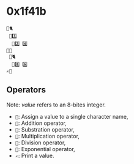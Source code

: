 # 0x1f41b

```
🍱🐈
 🍳3️⃣
  🍿2️⃣ 4️⃣
🍱🦄
 🔪🐈
  🏧8️⃣ 6️⃣
✍️🦄
```

## Operators

Note: *value* refers to an 8-bites integer.

 - `🍱`: Assign a value to a single character name,
 - `🍳`: Addition operator,
 - `🏧`: Substration operator,
 - `🍇`: Multiplication operator,
 - `🔪`: Division operator,
 - `🍿`: Exponential operator,
 - `✍️`: Print a value.
